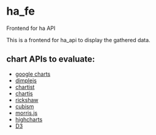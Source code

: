 # ha_fe
Frontend for ha API

This is a frontend for ha_api to display the gathered data.

## chart APIs to evaluate:
- [google charts](https://developers.google.com/chart/)
- [dimplejs](http://dimplejs.org/)
- [chartist](https://gionkunz.github.io/chartist-js/)
- [chartjs](http://www.chartjs.org/)
- [rickshaw](http://code.shutterstock.com/rickshaw/)
- [cubism](http://square.github.io/cubism/)
- [morris.js](http://morrisjs.github.io/morris.js/)
- [highcharts](http://www.highcharts.com)
- [D3](http://d3js.org/)
